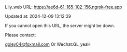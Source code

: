 Lily_web URL: https://ae6d-61-165-102-156.ngrok-free.app

Updated at: 2024-12-09 13:12:39

If you cannot open this URL, the server might be down.

Please contact: 

goley04@foxmail.com Or Wechat:GL_yeaH